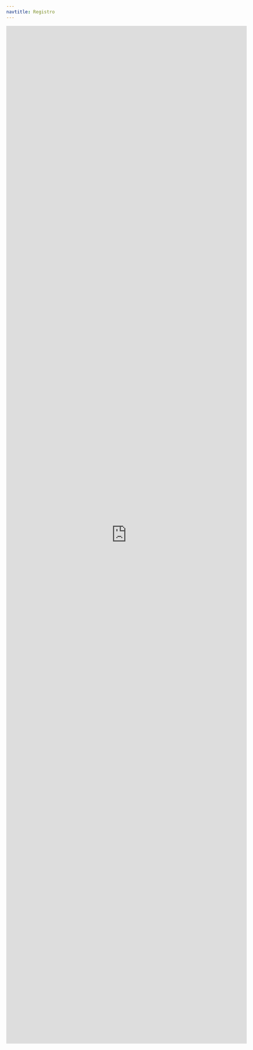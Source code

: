 ```yaml
---
navtitle: Registro
---
```

<iframe src="https://docs.google.com/forms/d/e/1FAIpQLSfsgu9jBvMk0FG-3n-GL7qm3N-SGfUTfmTwIZ1U0TIzXrQ16A/viewform?embedded=true" width="640" height="2700" frameborder="0" marginheight="0" marginwidth="0">Loading…</iframe>

